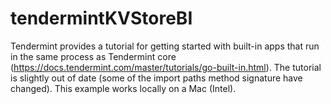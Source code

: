 # tendermintKVStoreBI
Tendermint provides a tutorial for getting started with built-in apps that run in the same process as Tendermint core (https://docs.tendermint.com/master/tutorials/go-built-in.html). The tutorial is slightly out of date (some of the import paths method signature have changed). This example works locally on a Mac (Intel).
